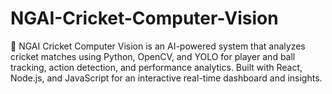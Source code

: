 # NGAI-Cricket-Computer-Vision
🏏 NGAI Cricket Computer Vision is an AI-powered system that analyzes cricket matches using Python, OpenCV, and YOLO for player and ball tracking, action detection, and performance analytics. Built with React, Node.js, and JavaScript for an interactive real-time dashboard and insights.
